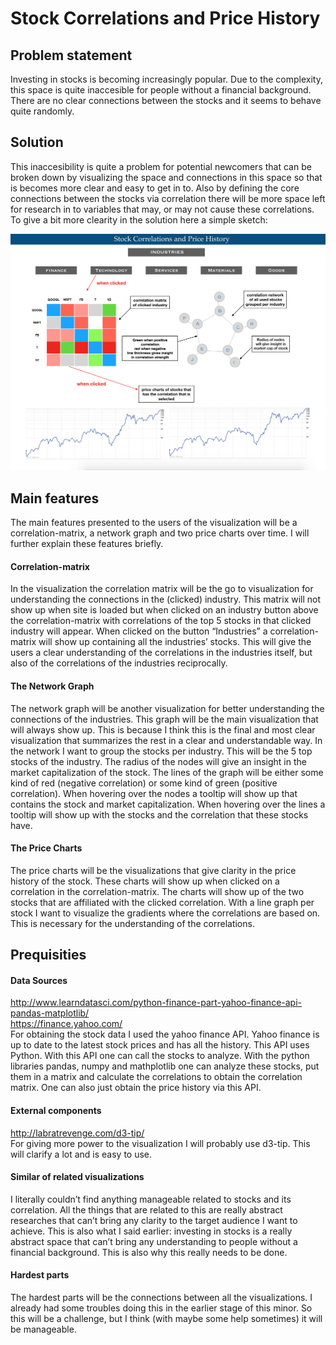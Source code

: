 # Stock Correlations and Price History

## Problem statement

Investing in stocks is becoming increasingly popular. Due to the complexity, this space is quite inaccesible for people without a financial background. There are no clear connections between the stocks and it seems to behave quite randomly.

## Solution

This inaccesibility is quite a problem for potential newcomers that can be broken down by visualizing the space and connections in this space so that is becomes more clear and easy to get in to. Also by defining the core connections between the stocks via correlation there will be more space left for research in to variables that may, or may not cause these correlations.
To give a bit more clearity in the solution here a simple sketch:

![](doc/ProposalSketch.png)

## Main features

The main features presented to the users of the visualization will be a correlation-matrix, a network graph and two price charts over time. I will further explain these features briefly. <br />

#### Correlation-matrix 
In the visualization the correlation matrix will be the go to visualization for understanding the connections in the (clicked) industry. This matrix will not show up when site is loaded but when clicked on an industry button above the correlation-matrix with correlations of the top 5 stocks in that clicked industry will appear. When clicked on the button “Industries” a correlation-matrix will show up containing all the industries’ stocks. This will give the users a clear understanding of the correlations in the industries itself, but also of the correlations of the industries reciprocally. <br />

#### The Network Graph 
The network graph will be another visualization for better understanding the connections of the industries. This graph will be the main visualization that will always show up. This is because I think this is the final and most clear visualization that summarizes the rest in a clear and understandable way. In the network I want to group the stocks per industry. This will be the 5 top stocks of the industry. The radius of the nodes will give an insight in the market capitalization of the stock. The lines of the graph will be either some kind of red (negative correlation) or some kind of green (positive correlation). When hovering over the nodes a tooltip will show up that contains the stock and market capitalization. When hovering over the lines a tooltip will show up with the stocks and the correlation that these stocks have. <br />

#### The Price Charts 
The price charts will be the visualizations that give clarity in the price history of the stock. These charts will show up when clicked on a correlation in the correlation-matrix. The charts will show up of the two stocks that are affiliated with the clicked correlation. With a line graph per stock I want to visualize the gradients where the correlations are based on. This is necessary for the understanding of the correlations. <br />


## Prequisities

#### Data Sources 
http://www.learndatasci.com/python-finance-part-yahoo-finance-api-pandas-matplotlib/ <br />
https://finance.yahoo.com/ <br />
For obtaining the stock data I used the yahoo finance API. Yahoo finance is up to date to the latest stock prices and has all the history. This API uses Python. With this API one can call the stocks to analyze. With the python libraries pandas, numpy and mathplotlib one can analyze these stocks, put them in a matrix and calculate the correlations to obtain the correlation matrix. One can also just obtain the price history via this API. <br />

#### External components 
http://labratrevenge.com/d3-tip/ <br />
For giving more power to the visualization I will probably use d3-tip. This will clarify a lot and is easy to use. 

#### Similar of related visualizations 
I literally couldn’t find anything manageable related to stocks and its correlation. All the things that are related to this are really abstract researches that can’t bring any clarity to the target audience I want to achieve. This is also what I said earlier: investing in stocks is a really abstract space that can’t bring any understanding to people without a financial background. This is also why this really needs to be done. <br />

#### Hardest parts 
The hardest parts will be the connections between all the visualizations. I already had some troubles doing this in the earlier stage of this minor. So this will be a challenge, but I think (with maybe some help sometimes) it will be manageable. <br />